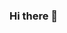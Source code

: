 ### Hi there 👋

<!--
**Paritosh0-0/Paritosh0-0** is a ✨ _special_ ✨ repository because its `README.md` (this file) appears on your GitHub profile.

Here are some ideas to get you started:

I like to work on android projects

